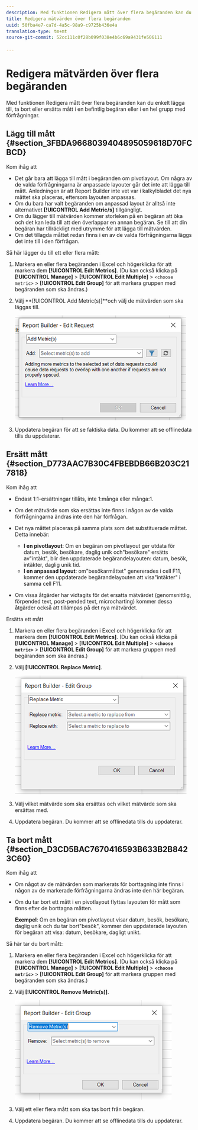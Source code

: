 ```yaml
---
description: Med funktionen Redigera mått över flera begäranden kan du enkelt lägga till, ta bort eller ersätta mått i en befintlig begäran eller i en hel grupp med förfrågningar.
title: Redigera mätvärden över flera begäranden
uuid: 50fba4e7-ca7d-4a5c-98a9-c9725b436e4a
translation-type: tm+mt
source-git-commit: 52cc111c0f28b099f038e4b6c69a9431fe506111

---
```



# Redigera mätvärden över flera begäranden

Med funktionen Redigera mått över flera begäranden kan du enkelt lägga till, ta bort eller ersätta mått i en befintlig begäran eller i en hel grupp med förfrågningar.

## Lägg till mått {#section_3FBDA9668039404895059618D70FCBCD}

Kom ihåg att

* Det går bara att lägga till mått i begäranden om pivotlayout. Om några av de valda förfrågningarna är anpassade layouter går det inte att lägga till mått. Anledningen är att Report Builder inte vet var i kalkylbladet det nya måttet ska placeras, eftersom layouten anpassas.
* Om du bara har valt begäranden om anpassad layout är alltså inte alternativet **[!UICONTROL Add Metric/s]** tillgängligt.
* Om du lägger till mätvärden kommer storleken på en begäran att öka och det kan leda till att den överlappar en annan begäran. Se till att din begäran har tillräckligt med utrymme för att lägga till mätvärden.
* Om det tillagda måttet redan finns i en av de valda förfrågningarna läggs det inte till i den förfrågan.

Så här lägger du till ett eller flera mått:

1. Markera en eller flera begäranden i Excel och högerklicka för att markera dem **[!UICONTROL Edit Metrics]**. (Du kan också klicka på **[!UICONTROL Manage]** > **[!UICONTROL Edit Multiple]** > `<choose metric>` > **[!UICONTROL Edit Group]** för att markera gruppen med begäranden som ska ändras.)
1. Välj **[!UICONTROL Add Metric(s)]**och välj de mätvärden som ska läggas till.

   ![](assets/add_metric.png)

1. Uppdatera begäran för att se faktiska data. Du kommer att se offlinedata tills du uppdaterar.

## Ersätt mått {#section_D773AAC7B30C4FBEBDB66B203C217818}

Kom ihåg att

* Endast 1:1-ersättningar tillåts, inte 1:många eller många:1.
* Om det mätvärde som ska ersättas inte finns i någon av de valda förfrågningarna ändras inte den här förfrågan.
* Det nya måttet placeras på samma plats som det substituerade måttet. Detta innebär:

   * **I en pivotlayout**: Om en begäran om pivotlayout ger utdata för datum, besök, besökare, daglig unik och&quot;besökare&quot; ersätts av&quot;intäkt&quot;, blir den uppdaterade begärandelayouten: datum, besök, intäkter, daglig unik tid.
   * **I en anpassad layout**: om&quot;besökarmåttet&quot; genererades i cell F11, kommer den uppdaterade begärandelayouten att visa&quot;intäkter&quot; i samma cell F11.

* Om vissa åtgärder har vidtagits för det ersatta mätvärdet (genomsnittlig, förpended text, post-pended text, microcharting) kommer dessa åtgärder också att tillämpas på det nya mätvärdet.

Ersätta ett mått

1. Markera en eller flera begäranden i Excel och högerklicka för att markera dem **[!UICONTROL Edit Metrics]**. (Du kan också klicka på **[!UICONTROL Manage]** > **[!UICONTROL Edit Multiple]** > **`<choose metric>`** > **[!UICONTROL Edit Group]** för att markera gruppen med begäranden som ska ändras.)

1. Välj **[!UICONTROL Replace Metric]**.

   ![](assets/replace_metric.png)

1. Välj vilket mätvärde som ska ersättas och vilket mätvärde som ska ersättas med.
1. Uppdatera begäran. Du kommer att se offlinedata tills du uppdaterar.

## Ta bort mått {#section_D3CD5BAC7670416593B633B2B8423C60}

Kom ihåg att

* Om något av de mätvärden som markerats för borttagning inte finns i någon av de markerade förfrågningarna ändras inte den här begäran.
* Om du tar bort ett mått i en pivotlayout flyttas layouten för mått som finns efter de borttagna måtten.

   **Exempel**: Om en begäran om pivotlayout visar datum, besök, besökare, daglig unik och du tar bort&quot;besök&quot;, kommer den uppdaterade layouten för begäran att visa: datum, besökare, dagligt unikt.

Så här tar du bort mått:

1. Markera en eller flera begäranden i Excel och högerklicka för att markera dem **[!UICONTROL Edit Metrics]**. (Du kan också klicka på **[!UICONTROL Manage]** > **[!UICONTROL Edit Multiple]** > **`<choose metric>`** > **[!UICONTROL Edit Group]** för att markera gruppen med begäranden som ska ändras.)

1. Välj **[!UICONTROL Remove Metric(s)]**.

   ![](assets/remove_metric.png)

1. Välj ett eller flera mått som ska tas bort från begäran.
1. Uppdatera begäran. Du kommer att se offlinedata tills du uppdaterar.

